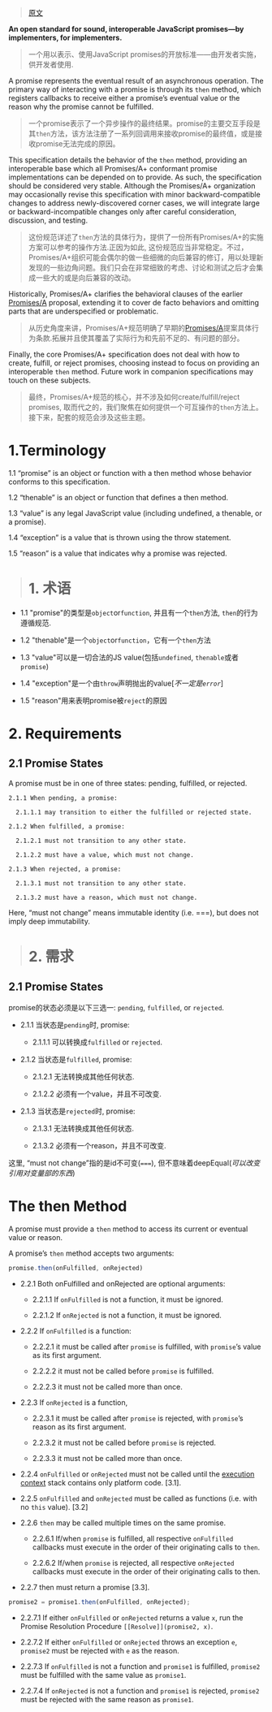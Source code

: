 > [原文](https://promisesaplus.com/)

**An open standard for sound, interoperable JavaScript promises—by implementers, for implementers.**
> 一个用以表示、使用JavaScript promises的开放标准——由开发者实施，供开发者使用.

A promise represents the eventual result of an asynchronous operation. The primary way of interacting with a promise is through its `then` method, which registers callbacks to receive either a promise’s eventual value or the reason why the promise cannot be fulfilled.
> 一个promise表示了一个异步操作的最终结果。promise的主要交互手段是其`then`方法，该方法注册了一系列回调用来接收promise的最终值，或是接收promise无法完成的原因。

This specification details the behavior of the `then` method, providing an interoperable base which all Promises/A+ conformant promise implementations can be depended on to provide. As such, the specification should be considered very stable. Although the Promises/A+ organization may occasionally revise this specification with minor backward-compatible changes to address newly-discovered corner cases, we will integrate large or backward-incompatible changes only after careful consideration, discussion, and testing.
> 这份规范详述了`then`方法的具体行为，提供了一份所有Promises/A+的实施方案可以参考的操作方法.正因为如此, 这份规范应当非常稳定。不过，Promises/A+组织可能会偶尔的做一些细微的向后兼容的修订，用以处理新发现的一些边角问题。我们只会在非常细致的考虑、讨论和测试之后才会集成一些大的或是向后兼容的改动。

Historically, Promises/A+ clarifies the behavioral clauses of the earlier [Promises/A](http://wiki.commonjs.org/wiki/Promises/A) proposal, extending it to cover de facto behaviors and omitting parts that are underspecified or problematic.
> 从历史角度来讲，Promises/A+规范明确了早期的[Promises/A](http://wiki.commonjs.org/wiki/Promises/A)提案具体行为条款.拓展并且使其覆盖了实际行为和先前不足的、有问题的部分。

Finally, the core Promises/A+ specification does not deal with how to create, fulfill, or reject promises, choosing instead to focus on providing an interoperable `then` method. Future work in companion specifications may touch on these subjects.
> 最终，Promises/A+规范的核心，并不涉及如何create/fulfill/reject promises, 取而代之的，我们聚焦在如何提供一个可互操作的`then`方法上。接下来，配套的规范会涉及这些主题。

# 1.Terminology
  1.1 “promise” is an object or function with a then method whose behavior conforms to this specification.

  1.2 “thenable” is an object or function that defines a then method.

  1.3 “value” is any legal JavaScript value (including undefined, a thenable, or a promise).

  1.4 “exception” is a value that is thrown using the throw statement.

  1.5 “reason” is a value that indicates why a promise was rejected.

> # 1. 术语

  - 1.1 "promise"的类型是`object`or`function`, 并且有一个`then`方法, `then`的行为遵循规范.

  - 1.2 "thenable"是一个`object`or`function`，它有一个`then`方法

  - 1.3 "value"可以是一切合法的JS value(包括`undefined`, `thenable`或者`promise`)

  - 1.4 "exception"是一个由`throw`声明抛出的value[*不一定是`error`*]

  - 1.5 "reason"用来表明promise被`reject`的原因

# 2. Requirements
## 2.1 Promise States
A promise must be in one of three states: pending, fulfilled, or rejected.

    2.1.1 When pending, a promise:

      2.1.1.1 may transition to either the fulfilled or rejected state.

    2.1.2 When fulfilled, a promise:

      2.1.2.1 must not transition to any other state.

      2.1.2.2 must have a value, which must not change.

    2.1.3 When rejected, a promise:

      2.1.3.1 must not transition to any other state.

      2.1.3.2 must have a reason, which must not change.

Here, “must not change” means immutable identity (i.e. ===), but does not imply deep immutability.

> # 2. 需求
## 2.1 Promise States
promise的状态必须是以下三选一: `pending`, `fulfilled`, or `rejected`.

  - 2.1.1 当状态是`pending`时, promise:

    - 2.1.1.1 可以转换成`fulfilled` or `rejected`.

  - 2.1.2 当状态是`fulfilled`, promise:

    - 2.1.2.1 无法转换成其他任何状态.

    - 2.1.2.2 必须有一个value，并且不可改变.

  - 2.1.3 当状态是`rejected`时, promise:

    - 2.1.3.1 无法转换成其他任何状态.

    - 2.1.3.2 必须有一个reason，并且不可改变.

这里, “must not change”指的是id不可变(`===`), 但不意味着deepEqual(*可以改变引用对变量部的东西*)

# The then Method
A promise must provide a `then` method to access its current or eventual value or reason.

A promise’s `then` method accepts two arguments:

```javascript
promise.then(onFulfilled, onRejected)
```
- 2.2.1 Both onFulfilled and onRejected are optional arguments:

  - 2.2.1.1 If `onFulfilled` is not a function, it must be ignored.

  - 2.2.1.2 If `onRejected` is not a function, it must be ignored.

- 2.2.2 If `onFulfilled` is a function:

  - 2.2.2.1 it must be called after `promise` is fulfilled, with `promise`’s value as its first argument.

  - 2.2.2.2 it must not be called before `promise` is fulfilled.

  - 2.2.2.3 it must not be called more than once.

- 2.2.3 If `onRejected` is a function,

  - 2.2.3.1 it must be called after `promise` is rejected, with `promise`’s reason as its first argument.

  - 2.2.3.2 it must not be called before `promise` is rejected.

  - 2.2.3.3 it must not be called more than once.

- 2.2.4 `onFulfilled` or `onRejected` must not be called until the [execution context](https://es5.github.io/#x10.3) stack contains only platform code. [3.1].

- 2.2.5 `onFulfilled` and `onRejected` must be called as functions (i.e. with no `this` value). [3.2]

- 2.2.6 `then` may be called multiple times on the same promise.

  - 2.2.6.1 If/when `promise` is fulfilled, all respective `onFulfilled` callbacks must execute in the order of their originating calls to `then`.

  - 2.2.6.2 If/when `promise` is rejected, all respective `onRejected` callbacks must execute in the order of their originating calls to then.
- 2.2.7 then must return a promise [3.3].

```javascript
promise2 = promise1.then(onFulfilled, onRejected);
```
  - 2.2.7.1 If either `onFulfilled` or `onRejected` returns a value `x`, run the Promise Resolution Procedure `[[Resolve]](promise2, x)`.

  - 2.2.7.2 If either `onFulfilled` or `onRejected` throws an exception `e`, `promise2` must be rejected with `e` as the reason.

  - 2.2.7.3 If `onFulfilled` is not a function and `promise1` is fulfilled, `promise2` must be fulfilled with the same value as `promise1`.

  - 2.2.7.4 If `onRejected` is not a function and `promise1` is rejected, `promise2` must be rejected with the same reason as `promise1`.
